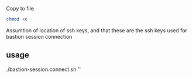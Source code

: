 Copy to file
```bash
chmod +x
```
Assumtion of location of ssh keys, and that these are the ssh keys used for bastion session connection

## usage
./bastion-session.connect.sh '<paste ssh coammdn from OCI bastion here>'
